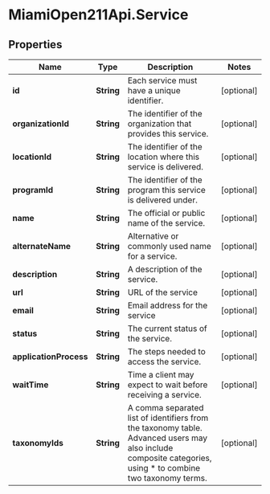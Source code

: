 # MiamiOpen211Api.Service

## Properties
Name | Type | Description | Notes
------------ | ------------- | ------------- | -------------
**id** | **String** | Each service must have a unique identifier. | [optional] 
**organizationId** | **String** | The identifier of the organization that provides this service. | [optional] 
**locationId** | **String** | The identifier of the location where this service is delivered. | [optional] 
**programId** | **String** | The identifier of the program this service is delivered under. | [optional] 
**name** | **String** | The official or public name of the service. | [optional] 
**alternateName** | **String** | Alternative or commonly used name for a service. | [optional] 
**description** | **String** | A description of the service. | [optional] 
**url** | **String** | URL of the service | [optional] 
**email** | **String** | Email address for the service | [optional] 
**status** | **String** | The current status of the service. | [optional] 
**applicationProcess** | **String** | The steps needed to access the service. | [optional] 
**waitTime** | **String** | Time a client may expect to wait before receiving a service. | [optional] 
**taxonomyIds** | **String** | A comma separated list of identifiers from the taxonomy table. Advanced users may also include composite categories, using * to combine two taxonomy terms. | [optional] 


